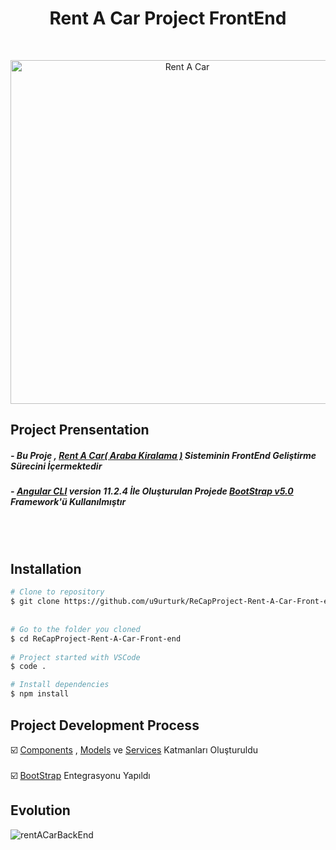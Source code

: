 <h1 align="center">Rent A Car Project FrontEnd</h1> <br>
<p align="center">
  <img src="https://media.giphy.com/media/WpxiPz418zwy54WQvJ/giphy.gif" width="550" alt="Rent A Car">
</p>


## Project Prensentation
##### - Bu Proje , [Rent A Car( Araba Kiralama )](https://github.com/u9urturk/ReCapProject-Rent-A-Car) Sisteminin FrontEnd Geliştirme Sürecini İçermektedir 
##### - [Angular CLI](https://github.com/angular/angular-cli) version 11.2.4 İle Oluşturulan Projede [BootStrap v5.0 ](https://getbootstrap.com/docs/5.0/getting-started/introduction/) Framework'ü Kullanılmıştır
<br>
<br>

## Installation

```bash
# Clone to repository
$ git clone https://github.com/u9urturk/ReCapProject-Rent-A-Car-Front-end
  
  
# Go to the folder you cloned
$ cd ReCapProject-Rent-A-Car-Front-end
  
# Project started with VSCode
$ code .

# Install dependencies
$ npm install
```

## Project Development Process
☑️ [Components](https://github.com/u9urturk/ReCapProject-Rent-A-Car-Front-end/tree/master/src/app/components) , [Models](https://github.com/u9urturk/ReCapProject-Rent-A-Car-Front-end/tree/master/src/app/models) ve [Services](https://github.com/u9urturk/ReCapProject-Rent-A-Car-Front-end/tree/master/src/app/services) Katmanları Oluşturuldu<br> 
<br>
☑️ [BootStrap](https://getbootstrap.com/docs/5.0/getting-started/introduction/) Entegrasyonu Yapıldı 

## Evolution
![rentACarBackEnd](https://user-images.githubusercontent.com/77547474/110978997-1fa12980-8375-11eb-849c-5bf99e24663c.PNG)

